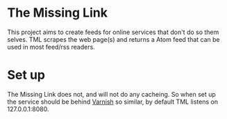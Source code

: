 # The Missing Link

This project aims to create feeds for online services that don't do so them selves. TML scrapes the web page(s) and returns a Atom feed that can be used in most feed/rss readers.

# Set up

The Missing Link does not, and will not do any cacheing. So when set up the service should be behind [Varnish](https://www.varnish-cache.org/) so similar, by default TML listens on 127.0.0.1:8080. 
